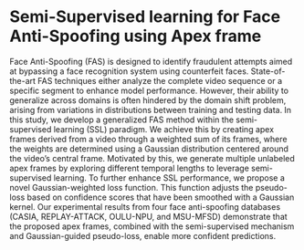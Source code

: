 # Semi-Supervised learning for Face Anti-Spoofing using Apex frame

Face Anti-Spoofing (FAS) is designed to identify fraudulent attempts aimed at bypassing a face recognition system using counterfeit faces. State-of-the-art FAS techniques either analyze the complete video sequence or a specific segment to enhance model performance. However, their ability to generalize across domains is often hindered by the domain shift problem, arising from variations in distributions between training and testing data. In this study, we develop a generalized FAS method within the semi-supervised learning (SSL) paradigm. We achieve this by creating apex frames derived from a video through a weighted sum of its frames, where the weights are determined using a Gaussian distribution centered around the video’s central frame. Motivated by this, we generate multiple unlabeled apex frames by exploring different temporal lengths to leverage semi-supervised learning. To further enhance SSL performance, we propose a novel Gaussian-weighted loss function. This function adjusts the pseudo-loss based on confidence scores that have been smoothed with a Gaussian kernel. Our experimental results from four face anti-spoofing databases (CASIA, REPLAY-ATTACK, OULU-NPU, and MSU-MFSD) demonstrate that the proposed apex frames, combined with the semi-supervised mechanism and Gaussian-guided pseudo-loss, enable more confident predictions.
